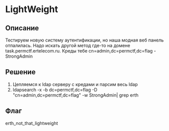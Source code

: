 # LightWeight
## Описание

Тестируем новую систему аутентификации, но наша модная веб панель отпалилась. Надо искать другой метод где-то на домене task.permctf.ertelecom.ru. Креды тебе cn=admin,dc=permctf,dc=flag - StrongAdmin

## Решение
1. Цепляемся к ldap серверу с кредами и парсим весь ldap
2. ldapsearch -x -b dc=permctf,dc=flag -D "cn=admin,dc=permctf,dc=flag" -w StrongAdmin| grep erth

## Флаг
erth_not_that_lightweight
